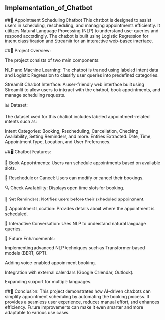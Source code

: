## Implementation_of_Chatbot
##🤖 Appointment Scheduling Chatbot
This chatbot is designed to assist users in scheduling, rescheduling, and managing appointments efficiently. It utilizes Natural Language Processing (NLP) to understand user queries and respond accordingly. The chatbot is built using Logistic Regression for intent classification and Streamlit for an interactive web-based interface.

##📌 Project Overview:

The project consists of two main components:

NLP and Machine Learning: The chatbot is trained using labeled intent data and Logistic Regression to classify user queries into predefined categories.

Streamlit Chatbot Interface: A user-friendly web interface built using Streamlit to allow users to interact with the chatbot, book appointments, and manage scheduling requests.

📊 Dataset:

The dataset used for this chatbot includes labeled appointment-related intents such as:

Intent Categories: Booking, Rescheduling, Cancellation, Checking Availability, Setting Reminders, and more.
Entities Extracted: Date, Time, Appointment Type, Location, and User Preferences.

##🖥️ Chatbot Features:

📅 Book Appointments: Users can schedule appointments based on available slots.

🔄 Reschedule or Cancel: Users can modify or cancel their bookings.

🔍 Check Availability: Displays open time slots for booking.

🔔 Set Reminders: Notifies users before their scheduled appointment.

📍 Appointment Location: Provides details about where the appointment is scheduled.

💬 Interactive Conversation: Uses NLP to understand natural language queries.

🚀 Future Enhancements:

Implementing advanced NLP techniques such as Transformer-based models (BERT, GPT).

Adding voice-enabled appointment booking.

Integration with external calendars (Google Calendar, Outlook).

Expanding support for multiple languages.


##🎯 Conclusion:
This project demonstrates how AI-driven chatbots can simplify appointment scheduling by automating the booking process. It provides a seamless user experience, reduces manual effort, and enhances efficiency. Future improvements can make it even smarter and more adaptable to various use cases.
